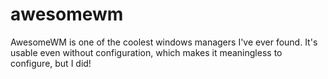 # awesomewm
AwesomeWM is one of the coolest windows managers I've ever found. It's usable even without configuration, which makes it meaningless to configure, but I did!

